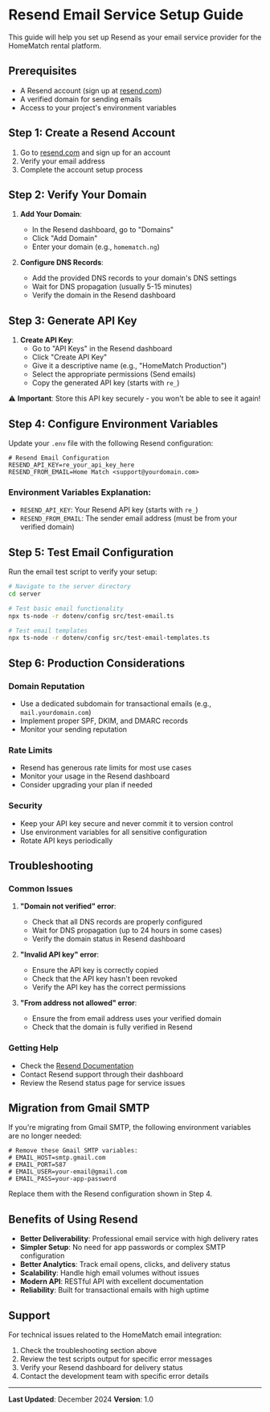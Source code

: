 # Resend Email Service Setup Guide

This guide will help you set up Resend as your email service provider for the HomeMatch rental platform.

## Prerequisites

- A Resend account (sign up at [resend.com](https://resend.com))
- A verified domain for sending emails
- Access to your project's environment variables

## Step 1: Create a Resend Account

1. Go to [resend.com](https://resend.com) and sign up for an account
2. Verify your email address
3. Complete the account setup process

## Step 2: Verify Your Domain

1. **Add Your Domain**:
   - In the Resend dashboard, go to "Domains"
   - Click "Add Domain"
   - Enter your domain (e.g., `homematch.ng`)

2. **Configure DNS Records**:
   - Add the provided DNS records to your domain's DNS settings
   - Wait for DNS propagation (usually 5-15 minutes)
   - Verify the domain in the Resend dashboard

## Step 3: Generate API Key

1. **Create API Key**:
   - Go to "API Keys" in the Resend dashboard
   - Click "Create API Key"
   - Give it a descriptive name (e.g., "HomeMatch Production")
   - Select the appropriate permissions (Send emails)
   - Copy the generated API key (starts with `re_`)

⚠️ **Important**: Store this API key securely - you won't be able to see it again!

## Step 4: Configure Environment Variables

Update your `.env` file with the following Resend configuration:

```env
# Resend Email Configuration
RESEND_API_KEY=re_your_api_key_here
RESEND_FROM_EMAIL=Home Match <support@yourdomain.com>
```

### Environment Variables Explanation:

- `RESEND_API_KEY`: Your Resend API key (starts with `re_`)
- `RESEND_FROM_EMAIL`: The sender email address (must be from your verified domain)

## Step 5: Test Email Configuration

Run the email test script to verify your setup:

```bash
# Navigate to the server directory
cd server

# Test basic email functionality
npx ts-node -r dotenv/config src/test-email.ts

# Test email templates
npx ts-node -r dotenv/config src/test-email-templates.ts
```

## Step 6: Production Considerations

### Domain Reputation
- Use a dedicated subdomain for transactional emails (e.g., `mail.yourdomain.com`)
- Implement proper SPF, DKIM, and DMARC records
- Monitor your sending reputation

### Rate Limits
- Resend has generous rate limits for most use cases
- Monitor your usage in the Resend dashboard
- Consider upgrading your plan if needed

### Security
- Keep your API key secure and never commit it to version control
- Use environment variables for all sensitive configuration
- Rotate API keys periodically

## Troubleshooting

### Common Issues

1. **"Domain not verified" error**:
   - Check that all DNS records are properly configured
   - Wait for DNS propagation (up to 24 hours in some cases)
   - Verify the domain status in Resend dashboard

2. **"Invalid API key" error**:
   - Ensure the API key is correctly copied
   - Check that the API key hasn't been revoked
   - Verify the API key has the correct permissions

3. **"From address not allowed" error**:
   - Ensure the from email address uses your verified domain
   - Check that the domain is fully verified in Resend

### Getting Help

- Check the [Resend Documentation](https://resend.com/docs)
- Contact Resend support through their dashboard
- Review the Resend status page for service issues

## Migration from Gmail SMTP

If you're migrating from Gmail SMTP, the following environment variables are no longer needed:

```env
# Remove these Gmail SMTP variables:
# EMAIL_HOST=smtp.gmail.com
# EMAIL_PORT=587
# EMAIL_USER=your-email@gmail.com
# EMAIL_PASS=your-app-password
```

Replace them with the Resend configuration shown in Step 4.

## Benefits of Using Resend

- **Better Deliverability**: Professional email service with high delivery rates
- **Simpler Setup**: No need for app passwords or complex SMTP configuration
- **Better Analytics**: Track email opens, clicks, and delivery status
- **Scalability**: Handle high email volumes without issues
- **Modern API**: RESTful API with excellent documentation
- **Reliability**: Built for transactional emails with high uptime

## Support

For technical issues related to the HomeMatch email integration:
1. Check the troubleshooting section above
2. Review the test scripts output for specific error messages
3. Verify your Resend dashboard for delivery status
4. Contact the development team with specific error details

---

**Last Updated**: December 2024
**Version**: 1.0